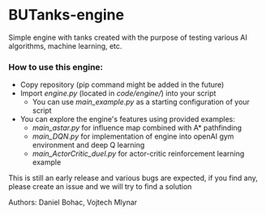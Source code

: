 # BUTanks-engine

Simple engine with tanks created with the purpose of testing various AI algorithms, machine learning, etc.

### How to use this engine:
* Copy repository (pip command might be added in the future)
* Import *engine.py* (located in *code/engine/*) into your script
  * You can use *main_example.py* as a starting configuration of your script
* You can explore the engine's features using provided examples:
  *  *main_astar.py* for influence map combined with A* pathfinding
  *  *main_DQN.py* for implementation of engine into openAI gym environment and deep Q learning
  *  *main_ActorCritic_duel.py* for actor-critic reinforcement learning example


This is still an early release and various bugs are expected, if you find any, please create an issue and we will try to find a solution

Authors: Daniel Bohac, Vojtech Mlynar
